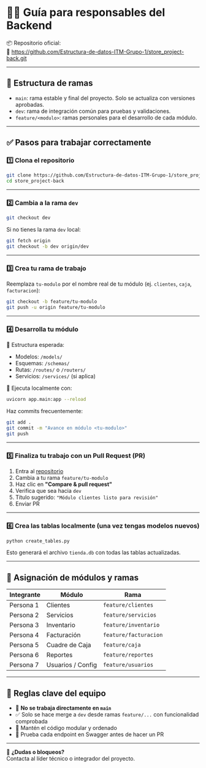 
# 👨‍💻 Guía para responsables del Backend

📦 Repositorio oficial:  
🔗 https://github.com/Estructura-de-datos-ITM-Grupo-1/store_project-back.git

---

## 🧩 Estructura de ramas

- `main`: rama estable y final del proyecto. Solo se actualiza con versiones aprobadas.
- `dev`: rama de integración común para pruebas y validaciones.
- `feature/<modulo>`: ramas personales para el desarrollo de cada módulo.

---

## ✅ Pasos para trabajar correctamente

### 1️⃣ Clona el repositorio

```bash
git clone https://github.com/Estructura-de-datos-ITM-Grupo-1/store_project-back.git
cd store_project-back
```

---

### 2️⃣ Cambia a la rama `dev`

```bash
git checkout dev
```

Si no tienes la rama `dev` local:

```bash
git fetch origin
git checkout -b dev origin/dev
```

---

### 3️⃣ Crea tu rama de trabajo

Reemplaza `tu-modulo` por el nombre real de tu módulo (ej. `clientes`, `caja`, `facturacion`):

```bash
git checkout -b feature/tu-modulo
git push -u origin feature/tu-modulo
```

---

### 4️⃣ Desarrolla tu módulo

📌 Estructura esperada:

- Modelos: `/models/`
- Esquemas: `/schemas/`
- Rutas: `/routes/` o `/routers/`
- Servicios: `/services/` (si aplica)

🧪 Ejecuta localmente con:

```bash
uvicorn app.main:app --reload
```

Haz commits frecuentemente:

```bash
git add .
git commit -m "Avance en módulo <tu-modulo>"
git push
```

---

### 5️⃣ Finaliza tu trabajo con un Pull Request (PR)

1. Entra al [repositorio](https://github.com/Estructura-de-datos-ITM-Grupo-1/store_project-back)
2. Cambia a tu rama `feature/tu-modulo`
3. Haz clic en **"Compare & pull request"**
4. Verifica que sea hacia `dev`
5. Título sugerido: `"Módulo clientes listo para revisión"`
6. Enviar PR

---

### 6️⃣ Crea las tablas localmente (una vez tengas modelos nuevos)

```bash
python create_tables.py
```

Esto generará el archivo `tienda.db` con todas las tablas actualizadas.

---

## 👥 Asignación de módulos y ramas

| Integrante  | Módulo            | Rama                       |
|-------------|-------------------|----------------------------|
| Persona 1   | Clientes           | `feature/clientes`         |
| Persona 2   | Servicios          | `feature/servicios`        |
| Persona 3   | Inventario         | `feature/inventario`       |
| Persona 4   | Facturación        | `feature/facturacion`      |
| Persona 5   | Cuadre de Caja     | `feature/caja`             |
| Persona 6   | Reportes           | `feature/reportes`         |
| Persona 7   | Usuarios / Config  | `feature/usuarios`         |

---

## 📌 Reglas clave del equipo

- 🚫 **No se trabaja directamente en `main`**
- ✅ Solo se hace merge a `dev` desde ramas `feature/...` con funcionalidad comprobada
- 🧹 Mantén el código modular y ordenado
- 🧪 Prueba cada endpoint en Swagger antes de hacer un PR

---

📣 **¿Dudas o bloqueos?**  
Contacta al líder técnico o integrador del proyecto.
